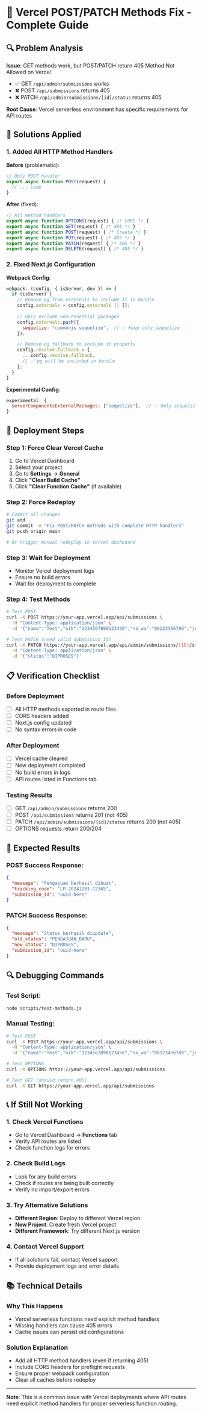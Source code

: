 # 🚨 Vercel POST/PATCH Methods Fix - Complete Guide

## 🔍 **Problem Analysis**

**Issue**: GET methods work, but POST/PATCH return 405 Method Not Allowed on Vercel
- ✅ GET `/api/admin/submissions` works
- ❌ POST `/api/submissions` returns 405
- ❌ PATCH `/api/admin/submissions/[id]/status` returns 405

**Root Cause**: Vercel serverless environment has specific requirements for API routes

## 🔧 **Solutions Applied**

### **1. Added All HTTP Method Handlers**

**Before** (problematic):
```javascript
// Only POST handler
export async function POST(request) {
  // ... code
}
```

**After** (fixed):
```javascript
// All method handlers
export async function OPTIONS(request) { /* CORS */ }
export async function GET(request) { /* 405 */ }
export async function POST(request) { /* Create */ }
export async function PUT(request) { /* 405 */ }
export async function PATCH(request) { /* 405 */ }
export async function DELETE(request) { /* 405 */ }
```

### **2. Fixed Next.js Configuration**

**Webpack Config**:
```javascript
webpack: (config, { isServer, dev }) => {
  if (isServer) {
    // Remove pg from externals to include it in bundle
    config.externals = config.externals || [];
    
    // Only exclude non-essential packages
    config.externals.push({
      sequelize: "commonjs sequelize",  // ✅ Keep only sequelize
    });

    // Remove pg fallback to include it properly
    config.resolve.fallback = {
      ...config.resolve.fallback,
      // ✅ pg will be included in bundle
    };
  }
}
```

**Experimental Config**:
```javascript
experimental: {
  serverComponentsExternalPackages: ["sequelize"],  // ✅ Only sequelize
}
```

## 🚀 **Deployment Steps**

### **Step 1: Force Clear Vercel Cache**
1. Go to Vercel Dashboard
2. Select your project
3. Go to **Settings** → **General**
4. Click **"Clear Build Cache"**
5. Click **"Clear Function Cache"** (if available)

### **Step 2: Force Redeploy**
```bash
# Commit all changes
git add .
git commit -m "Fix POST/PATCH methods with complete HTTP handlers"
git push origin main

# Or trigger manual redeploy in Vercel dashboard
```

### **Step 3: Wait for Deployment**
- Monitor Vercel deployment logs
- Ensure no build errors
- Wait for deployment to complete

### **Step 4: Test Methods**
```bash
# Test POST
curl -X POST https://your-app.vercel.app/api/submissions \
  -H "Content-Type: application/json" \
  -d '{"nama":"Test","nik":"1234567890123456","no_wa":"08123456789","jenis_layanan":"KTP","consent":true}'

# Test PATCH (need valid submission ID)
curl -X PATCH https://your-app.vercel.app/api/admin/submissions/[ID]/status \
  -H "Content-Type: application/json" \
  -d '{"status":"DIPROSES"}'
```

## 📋 **Verification Checklist**

### **Before Deployment**
- [ ] All HTTP methods exported in route files
- [ ] CORS headers added
- [ ] Next.js config updated
- [ ] No syntax errors in code

### **After Deployment**
- [ ] Vercel cache cleared
- [ ] New deployment completed
- [ ] No build errors in logs
- [ ] API routes listed in Functions tab

### **Testing Results**
- [ ] GET `/api/admin/submissions` returns 200
- [ ] POST `/api/submissions` returns 201 (not 405)
- [ ] PATCH `/api/admin/submissions/[id]/status` returns 200 (not 405)
- [ ] OPTIONS requests return 200/204

## 🎯 **Expected Results**

### **POST Success Response**:
```json
{
  "message": "Pengajuan berhasil dibuat",
  "tracking_code": "LP-20241201-12345",
  "submission_id": "uuid-here"
}
```

### **PATCH Success Response**:
```json
{
  "message": "Status berhasil diupdate",
  "old_status": "PENGAJUAN_BARU",
  "new_status": "DIPROSES",
  "submission_id": "uuid-here"
}
```

## 🔍 **Debugging Commands**

### **Test Script**:
```bash
node scripts/test-methods.js
```

### **Manual Testing**:
```bash
# Test POST
curl -X POST https://your-app.vercel.app/api/submissions \
  -H "Content-Type: application/json" \
  -d '{"nama":"Test","nik":"1234567890123456","no_wa":"08123456789","jenis_layanan":"KTP","consent":true}'

# Test OPTIONS
curl -X OPTIONS https://your-app.vercel.app/api/submissions

# Test GET (should return 405)
curl -X GET https://your-app.vercel.app/api/submissions
```

## 📞 **If Still Not Working**

### **1. Check Vercel Functions**
- Go to Vercel Dashboard → **Functions** tab
- Verify API routes are listed
- Check function logs for errors

### **2. Check Build Logs**
- Look for any build errors
- Check if routes are being built correctly
- Verify no import/export errors

### **3. Try Alternative Solutions**
- **Different Region**: Deploy to different Vercel region
- **New Project**: Create fresh Vercel project
- **Different Framework**: Try different Next.js version

### **4. Contact Vercel Support**
- If all solutions fail, contact Vercel support
- Provide deployment logs and error details

## 📚 **Technical Details**

### **Why This Happens**
- Vercel serverless functions need explicit method handlers
- Missing handlers can cause 405 errors
- Cache issues can persist old configurations

### **Solution Explanation**
- Add all HTTP method handlers (even if returning 405)
- Include CORS headers for preflight requests
- Ensure proper webpack configuration
- Clear all caches before redeploy

---

**Note**: This is a common issue with Vercel deployments where API routes need explicit method handlers for proper serverless function routing.
